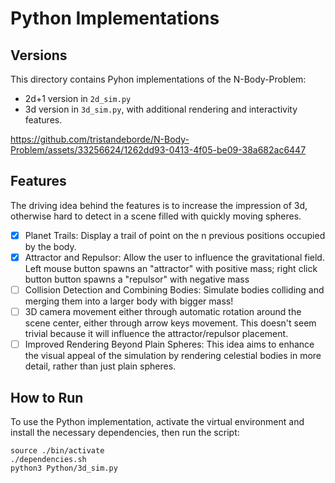 # Python Implementations


## Versions

This directory contains Pyhon implementations of the N-Body-Problem:
- 2d+1 version in `2d_sim.py`
- 3d version in `3d_sim.py`, with additional rendering and interactivity features.

https://github.com/tristandeborde/N-Body-Problem/assets/33256624/1262dd93-0413-4f05-be09-38a682ac6447

## Features

The driving idea behind the features is to increase the impression of 3d, otherwise hard to detect in a scene filled with quickly moving spheres.

- [x] Planet Trails: Display a trail of point on the n previous positions occupied by the body.
- [x] Attractor and Repulsor: Allow the user to influence the gravitational field. Left mouse button spawns an "attractor" with positive mass; right click button button spawns a "repulsor" with negative mass
- [ ] Collision Detection and Combining Bodies: Simulate bodies colliding and merging them into a larger body with bigger mass!
- [ ] 3D camera movement either through automatic rotation around the scene center, either through arrow keys movement. This doesn't seem trivial because it will influence the attractor/repulsor placement.
- [ ] Improved Rendering Beyond Plain Spheres: This idea aims to enhance the visual appeal of the simulation by rendering celestial bodies in more detail, rather than just plain spheres.

## How to Run

To use the Python implementation, activate the virtual environment and install the necessary dependencies, then run the script:

```
source ./bin/activate
./dependencies.sh
python3 Python/3d_sim.py
```
